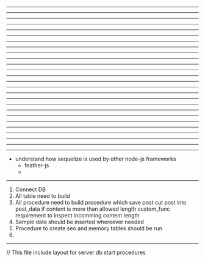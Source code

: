 


-------------------------------------------------



-------------------------------------------------



-------------------------------------------------



-------------------------------------------------



-------------------------------------------------



-------------------------------------------------



-------------------------------------------------



-------------------------------------------------



-------------------------------------------------



-------------------------------------------------



-------------------------------------------------



-------------------------------------------------



-------------------------------------------------



-------------------------------------------------



-------------------------------------------------



-------------------------------------------------



-------------------------------------------------



-------------------------------------------------



-------------------------------------------------



-------------------------------------------------



-------------------------------------------------



-------------------------------------------------



-------------------------------------------------



-------------------------------------------------



-------------------------------------------------



-------------------------------------------------

- understand how sequelize is used by other node-js frameworks
  - feather-js
  - 

-------------------------------------------------

1.  Connect DB
2.  All table need to build
3.  All procedure need to build
      procedure which save post
        cut post into post_data if content is more than allowed length
          custom_func requirement to inspect incomming content length
4.  Sample data should be inserted whereever needed
5.  Procedure to create seo and memory tables should be run
6.  

-------------------------------------------------

// This file include layout for server db start procedures
